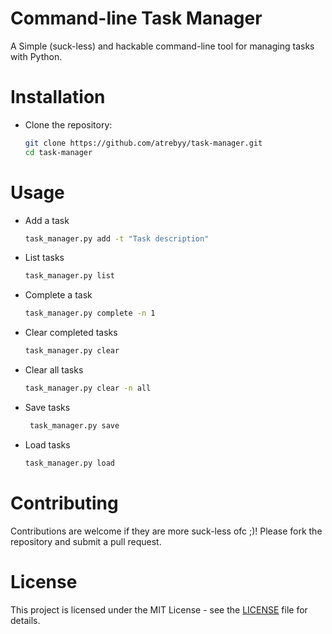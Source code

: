 # Command-line Task Manager

A Simple (suck-less) and hackable command-line tool for managing tasks with Python.

# Installation

- Clone the repository:

   ```bash
   git clone https://github.com/atrebyy/task-manager.git
   cd task-manager

# Usage

- Add a task
   ```bash
   task_manager.py add -t "Task description"

- List tasks
   ```bash
   task_manager.py list

- Complete a task
   ```bash
   task_manager.py complete -n 1

- Clear completed tasks
   ```bash
   task_manager.py clear

- Clear all tasks
   ```bash
   task_manager.py clear -n all

- Save tasks
  ```bash
   task_manager.py save

- Load tasks
  ```bash
  task_manager.py load

# Contributing
Contributions are welcome if they are more suck-less ofc ;)! Please fork the repository and submit a pull request.

# License
This project is licensed under the MIT License - see the [LICENSE](https://github.com/atrebyy/task-manager/blob/main/LICENSE) file for details.
